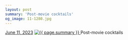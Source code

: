 ```yaml
---
layout: post
summary: 'Post-movie cocktails'
og_image: 11-1280.jpg
---
```


<p>
  <time>
    <a href="/11">June 11, 2023</a>
  </time>
  <a href="/11">
    <img src="{{ site.assets_url }}/11-640.jpg" srcset="{{ site.assets_url }}/11-320.jpg 320w, {{ site.assets_url }}/11-640.jpg 640w, {{ site.assets_url }}/11-960.jpg 960w, {{ site.assets_url }}/11-1280.jpg 1280w" sizes="(min-width: 700px) 50vw, calc(100vw - 2rem)" alt="{{ page.summary }}" />
  </a>
  <span>Post-movie cocktails</span>
</p>
